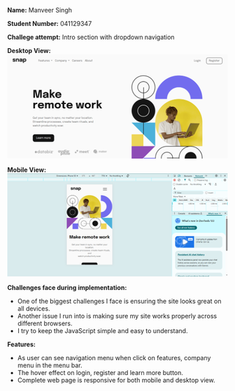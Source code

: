**Name:** Manveer Singh

**Student Number:** 041129347 

**Challege attempt:** Intro section with dropdown navigation

**Desktop View:**
![My Image](images/screenshot1.png)

**Mobile View:**
![My Image](images/screenshot2.png)

**Challenges face during implementation:**

* One of the biggest challenges I face is ensuring the site looks great on all devices.
* Another issue I run into is making sure my site works properly across different browsers.
* I try to keep the JavaScript simple and easy to understand.

**Features:**

* As user can see navigation menu when click on features, company menu in the menu bar.
* The hover effect on login, register and learn more button.
* Complete web page is responsive for both mobile and desktop view.
